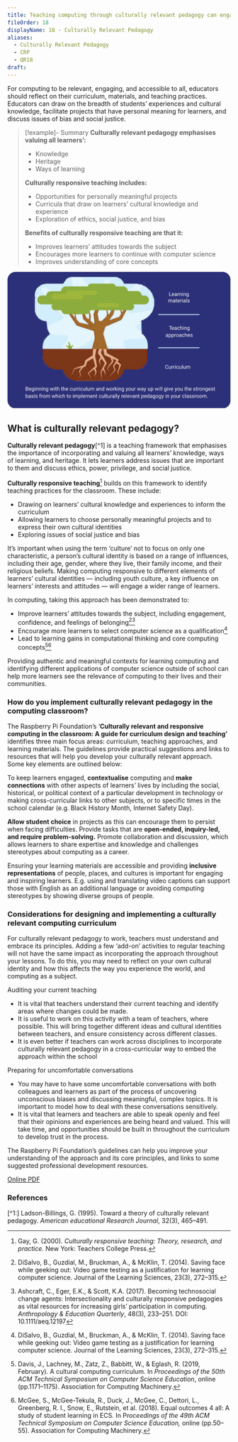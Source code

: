 ```yaml
---
title: Teaching computing through culturally relevant pedagogy can engage more diverse groups of students and support learning
fileOrder: 18
displayName: 18 - Culturally Relevant Pedagogy
aliases:
  - Culturally Relevant Pedagogy
  - CRP
  - QR18
draft:
---
```


For computing to be relevant, engaging, and accessible to all, educators should reflect on their curriculum, materials, and teaching practices. Educators can draw on the breadth of students’ experiences and cultural knowledge, facilitate projects that have personal meaning for learners, and discuss issues of bias and social justice.

> [!example]- Summary
> **Culturally relevant pedagogy emphasises valuing all learners’:**
> 
> * Knowledge
> * Heritage
> * Ways of learning
> 
> **Culturally responsive teaching includes:**
> 
> * Opportunities for personally meaningful projects
> * Curricula that draw on learners’ cultural knowledge and experience
> * Exploration of ethics, social justice, and bias
> 
> **Benefits of culturally responsive teaching are that it:**
> 
> * Improves learners’ attitudes towards the subject
> * Encourages more learners to continue with computer science
> * Improves understanding of core concepts
> 

![Diagram of a tree showing how culturally relevant pedagogy sits on teaching approaches which build from a curriculum](../assets/img/quickreads/QR18_1_Cultural_Relevancy.svg)

## What is culturally relevant pedagogy?

**Culturally relevant pedagogy**[^1] is a teaching framework that emphasises the importance of incorporating and valuing all learners’ knowledge, ways of learning, and heritage. It lets learners address issues that are important to them and discuss ethics, power, privilege, and social justice.

**Culturally responsive teaching**[^2] builds on this framework to identify teaching practices for the classroom. These include:
- Drawing on learners’ cultural knowledge and experiences to inform the curriculum
- Allowing learners to choose personally meaningful projects and to express their own cultural identities
- Exploring issues of social justice and bias

It’s important when using the term ‘culture’ not to focus on only one characteristic, a person’s cultural identity is based on a range of influences, including their age, gender, where they live, their family income, and their religious beliefs. Making computing responsive to different elements of learners’ cultural identities — including youth culture, a key influence on learners’ interests and attitudes — will engage a wider range of learners.

In computing, taking this approach has been demonstrated to:
- Improve learners’ attitudes towards the subject, including engagement, confidence, and feelings of belonging[^3][^4]
- Encourage more learners to select computer science as a qualification[^3]
- Lead to learning gains in computational thinking and core computing concepts[^5][^6]

Providing authentic and meaningful contexts for learning computing and identifying different applications of computer science outside of school can help more learners see the relevance of computing to their lives and their communities.

### How do you implement culturally relevant pedagogy in the computing classroom?

The Raspberry Pi Foundation’s ‘**Culturally relevant and responsive computing in the classroom: A guide for curriculum design and teaching’** identifies three main focus areas: curriculum, teaching approaches, and learning materials. The guidelines provide practical suggestions and links to resources that will help you develop your culturally relevant approach. Some key elements are outlined below:

To keep learners engaged, **contextualise** computing and **make connections** with other aspects of learners’ lives by including the social, historical, or political context of a particular development in technology or making cross-curricular links to other subjects, or to specific times in the school calendar (e.g. Black History Month, Internet Safety Day).

**Allow student choice** in projects as this can encourage them to persist when facing difficulties. Provide tasks that are **open-ended, inquiry-led, and require problem-solving.** Promote collaboration and discussion, which allows learners to share expertise and knowledge and challenges stereotypes about computing as a career.

Ensuring your learning materials are accessible and providing **inclusive representations** of people, places, and cultures is important for engaging and inspiring learners. E.g. using and translating video captions can support those with English as an additional language or avoiding computing stereotypes by showing diverse groups of people.

### Considerations for designing and implementing a culturally relevant computing curriculum
 
 For culturally relevant pedagogy to work, teachers must understand and embrace its principles. Adding a few ‘add-on’ activities to regular teaching will not have the same impact as incorporating the approach throughout your lessons. To do this, you may need to reflect on your own cultural identity and how this affects the way you experience the world, and computing as a subject.
 
 Auditing your current teaching
 - It is vital that teachers understand their current teaching and identify areas where changes could be made.
 - It is useful to work on this activity with a team of teachers, where possible. This will bring together different ideas and cultural identities between teachers, and ensure consistency across different classes.
 - It is even better if teachers can work across disciplines to incorporate culturally relevant pedagogy in a cross-curricular way to embed the approach within the school
 
 Preparing for uncomfortable conversations
 - You may have to have some uncomfortable conversations with both colleagues and learners as part of the process of uncovering unconscious biases and discussing meaningful, complex topics. It is important to model how to deal with these conversations sensitively.
 - It is vital that learners and teachers are able to speak openly and feel that their opinions and experiences are being heard and valued. This will take time, and opportunities should be built in throughout the curriculum to develop trust in the process.
 
 The Raspberry Pi Foundation’s guidelines can help you improve your understanding of the approach and its core principles, and links to some suggested professional development resources.


[Online PDF](https://the-cc.io/qr18)

### References

[^1:] Ladson-Billings, G. (1995). Toward a theory of culturally relevant pedagogy. *American educational Research Journal*, 32(3), 465–491.
[^2]: Gay, G. (2000). *Culturally responsive teaching: Theory, research, and practice.* New York: Teachers College Press.
[^3]: DiSalvo, B., Guzdial, M., Bruckman, A., & McKlin, T. (2014). Saving face while geeking out: Video game testing as a justification for learning computer science. Journal of the Learning Sciences, 23(3), 272–315.
[^4]: Ashcraft, C., Eger, E.K., & Scott, K.A. (2017). Becoming technosocial change agents: Intersectionality and culturally responsive pedagogies as vital resources for increasing girls’ participation in computing. *Anthropology & Education Quarterly*, 48(3), 233–251. DOI: 10.1111/aeq.12197
[^5]: Davis, J., Lachney, M., Zatz, Z., Babbitt, W., & Eglash, R. (2019, February). A cultural computing curriculum. In *Proceedings of the 50th ACM Technical Symposium on Computer Science Education*, online (pp.1171–1175). Association for Computing Machinery.
[^6]: McGee, S., McGee-Tekula, R., Duck, J., McGee, C., Dettori, L., Greenberg, R. I., Snow, E., Rutstein, et al. (2018). Equal outcomes 4 all: A study of student learning in ECS. In P*roceedings of the 49th ACM Technical Symposium on Computer Science Education,* online (pp.50–55). Association for Computing Machinery.
[^7]: Means, B.M. & Stephens, A. eds. (2021). *Cultivating interest and competencies in computing: Authentic experiences and design factors.* Washington, DC: The National Academies Press. DOI: 10.17226/25912